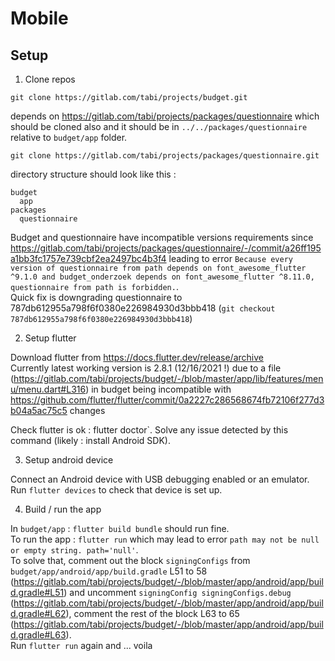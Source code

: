 # Mobile

## Setup

1. Clone repos  

`git clone https://gitlab.com/tabi/projects/budget.git`  

depends on https://gitlab.com/tabi/projects/packages/questionnaire which should be cloned also and it should be in `../../packages/questionnaire` relative to `budget/app` folder.  

`git clone https://gitlab.com/tabi/projects/packages/questionnaire.git`  

directory structure should look like this :  

```
budget
  app  
packages
  questionnaire
```

Budget and questionnaire have incompatible versions requirements since https://gitlab.com/tabi/projects/packages/questionnaire/-/commit/a26ff195a1bb3fc1757e739cbf2ea2497bc4b3f4 leading to error `Because every version of questionnaire from path depends on font_awesome_flutter ^9.1.0 and budget_onderzoek depends on font_awesome_flutter ^8.11.0, questionnaire from path is forbidden.`.  
Quick fix is downgrading questionnaire to 787db612955a798f6f0380e226984930d3bbb418 (`git checkout 787db612955a798f6f0380e226984930d3bbb418`) 

2. Setup flutter  

Download flutter from https://docs.flutter.dev/release/archive  
Currently latest working version is 2.8.1 (12/16/2021 !) due to a file (https://gitlab.com/tabi/projects/budget/-/blob/master/app/lib/features/menu/menu.dart#L316) in budget being incompatible with https://github.com/flutter/flutter/commit/0a2227c286568674fb72106f277d3b04a5ac75c5 changes

Check flutter is ok : flutter doctor`. Solve any issue detected by this command (likely : install Android SDK).  

3. Setup android device  

Connect an Android device with USB debugging enabled or an emulator.  
Run `flutter devices` to check that device is set up.  

4. Build / run the app

In `budget/app`  : `flutter build bundle` should run fine.  
To run the app : `flutter run` which may lead to error `path may not be null or empty string. path='null'`.  
To solve that, comment out the block `signingConfigs` from `budget/app/android/app/build.gradle` L51 to 58 (https://gitlab.com/tabi/projects/budget/-/blob/master/app/android/app/build.gradle#L51) and uncomment `signingConfig signingConfigs.debug` (https://gitlab.com/tabi/projects/budget/-/blob/master/app/android/app/build.gradle#L62), comment the rest of the block L63 to 65 (https://gitlab.com/tabi/projects/budget/-/blob/master/app/android/app/build.gradle#L63).   
Run `flutter run` again and ... voila



